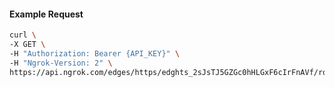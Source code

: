 <!-- Code generated for API Clients. DO NOT EDIT. -->

#### Example Request

```bash
curl \
-X GET \
-H "Authorization: Bearer {API_KEY}" \
-H "Ngrok-Version: 2" \
https://api.ngrok.com/edges/https/edghts_2sJsTJ5GZGc0hHLGxF6cIrFnAVf/routes/edghtsrt_2sJsTDWhfXpISBxmHsWXhC7EOxv/webhook_verification
```
